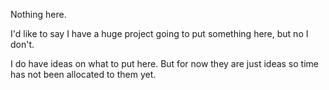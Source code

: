 Nothing here.

I'd like to say I have a huge project going to put something here, but no I don't.

I do have ideas on what to put here. But for now they are just ideas so time has not been allocated to them yet.
